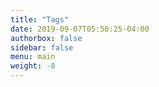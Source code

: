 ```yaml
---
title: "Tags"
date: 2019-09-07T05:50:25-04:00
authorbox: false
sidebar: false
menu: main
weight: -8
---
```

